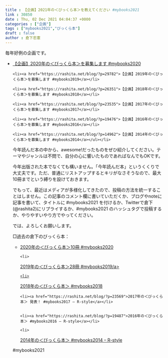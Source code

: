 ```yaml
---
title : 【企画】2021年の＜びっくら本＞を教えてください #mybooks2021
link : 30850
date : Thu, 02 Dec 2021 04:04:37 +0000
categories : ["企画"]
tags : ["mybooks2021","びっくら本"]
draft : false
author : 倉下忠憲
---
```


毎年好例の企画です。

<ul>
	<li><a href="https://rashita.net/blog/?p=30499">【企画】2020年の＜びっくら本＞を募集します #mybooks2020</a></li>

	<li><a href="https://rashita.net/blog/?p=29782">【企画】2019年の＜びっくら本＞を募集します #mybooks2019</a></li>

	<li><a href="https://rashita.net/blog/?p=26351">【企画】2018年の＜びっくら本＞を募集します #mybooks2018</a></li>

	<li><a href="https://rashita.net/blog/?p=23535">【企画】2017年の＜びっくら本＞を募集します #mybooks2017</a></li>

	<li><a href="https://rashita.net/blog/?p=19476">【企画】2016年の＜びっくら本＞を募集します #mybooks2016</a></li>

	<li><a href="https://rashita.net/blog/?p=14962">【企画】2014年の＜びっくら本＞を募集します #mybooks2014</a></ul></li>

今年読んだ本の中から、awesome!だったものをぜひ紹介してください。テーマやジャンルは不問で、自分の心に響いたものであればなんでもOKです。

今年出版された本でなくても構いません。「今年読んだ本」というくくりで大丈夫です。ただ、普通にリストアップするとキリがなさそうなので、最大10冊までという縛りを設けておきます。

でもって、最近はメディアが多様化してきたので、投稿の方法を統一することはしません。この記事のコメント欄に書いていただくか、ブログやnoteに記事を書いて、タイトルに #mybooks2021 を付けるか、Twitterで倉下(@rashita2)にリプライするか、#mybooks2021 のハッシュタグで投稿するか、やりやすいやり方でやってください。

では、よろしくお願いします。

□過去の倉下のびっくら本：

<ul>
	<li><a href="https://rashita.net/blog/?p=30526">2020年の＜びっくら本＞10冊 #mybooks2020</a></li>

	<li>
<a href="https://rashita.net/blog/?p=29816">2019年の＜びっくら本＞28冊 #mybooks2019/a></li>

	<li>
<a href="https://rashita.net/blog/?p=26432">2018年の＜びっくら本＞ #mybooks2018</a></li>


	<li><a href="https://rashita.net/blog/?p=23569">2017年の＜びっくら本＞ 発表！ #mybooks2017 – R-style</a></li>


	<li><a href="https://rashita.net/blog/?p=19487">2016年の＜びっくら本＞ #mybooks2016 – R-style</a></li>

	<li>
<a href="https://rashita.net/blog/?p=14983">2014年の＜びっくら本＞ #mybooks2014 – R-style</a></ul></li>



#mybooks2021

